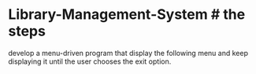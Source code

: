 # Library-Management-System  # the steps
 develop a menu-driven program that display the following menu and keep  displaying it until the user chooses the exit option.

